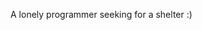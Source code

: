 A lonely programmer seeking for a shelter :) 
<!---
r1h0l/r1h0l is a ✨ special ✨ repository because its `README.md` (this file) appears on your GitHub profile.
You can click the Preview link to take a look at your changes.
--->
